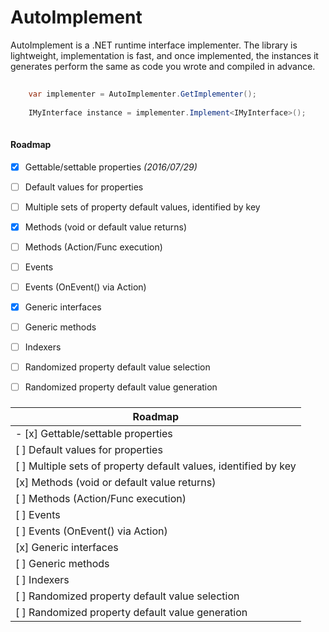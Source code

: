 # AutoImplement

AutoImplement is a .NET runtime interface implementer.  The library is lightweight, implementation is fast,
and once implemented, the instances it generates perform the same as code you wrote and compiled in advance.

```csharp
	
    var implementer = AutoImplementer.GetImplementer();
	
	IMyInterface instance = implementer.Implement<IMyInterface>();
	
```

#### Roadmap
- [x] Gettable/settable properties *(2016/07/29)*
- [ ] Default values for properties
- [ ] Multiple sets of property default values, identified by key
- [x] Methods (void or default value returns)
- [ ] Methods (Action/Func execution)
- [ ] Events
- [ ] Events (OnEvent() via Action)
- [x] Generic interfaces
- [ ] Generic methods
- [ ] Indexers
- [ ] Randomized property default value selection
- [ ] Randomized property default value generation


###


|Roadmap|
|---|
|- [x] Gettable/settable properties|(2016/07/29)|
|[ ] Default values for properties||
|[ ] Multiple sets of property default values, identified by key||
|[x] Methods (void or default value returns)||
|[ ] Methods (Action/Func execution)||
|[ ] Events||
|[ ] Events (OnEvent() via Action)||
|[x] Generic interfaces||
|[ ] Generic methods||
|[ ] Indexers||
|[ ] Randomized property default value selection||
|[ ] Randomized property default value generation||